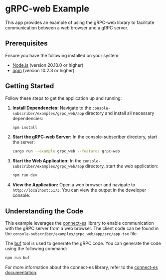 # gRPC-web Example

This app provides an example of using the gRPC-web library to facilitate communication between a web browser and a gRPC server.

## Prerequisites

Ensure you have the following installed on your system:

- [Node.js](https://nodejs.org/en/download/) (version 20.10.0 or higher)
- [npm](https://www.npmjs.com/get-npm) (version 10.2.3 or higher)

## Getting Started

Follow these steps to get the application up and running:

1. **Install Dependencies:** Navigate to the `console-subscriber/examples/grpc_web/app` directory and install all necessary dependencies:

   ```sh
   npm install
   ```

2. **Start the gRPC-web Server:** In the console-subscriber directory, start the server:

    ```sh
    cargo run --example grpc_web --features grpc-web
    ```

3. **Start the Web Application:** In the `console-subscriber/examples/grpc_web/app` directory, start the web application:

    ```sh
    npm run dev
    ```

4. **View the Application:** Open a web browser and navigate to `http://localhost:5173`. You can view the output in the developer console.

## Understanding the Code

This example leverages the [connect-es] library to enable communication with the gRPC server from a web browser. The client code can be found in the `console-subscriber/examples/grpc_web/app/src/app.tsx` file.

The [buf] tool is used to generate the gRPC code. You can generate the code using the following command:

```sh
npm run buf
```

For more information about the connect-es library, refer to the [connect-es documentation].

[connect-es]: https://github.com/connectrpc/connect-es
[buf]: https://buf.build/
[connect-es documentation]: https://connectrpc.com/docs/web/getting-started
